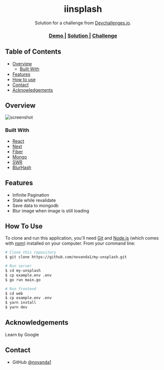 <!-- Please update value in the {}  -->

<h1 align="center">iinsplash</h1>

<div align="center">
   Solution for a challenge from  <a href="http://devchallenges.io" target="_blank">Devchallenges.io</a>.
</div>

<div align="center">
  <h3>
    <a href="https://iinsplash.vercel.app">
      Demo
    </a>
    <span> | </span>
    <a href="https://devchallenges.io/solutions/JtEClTTH1VcCwdo5sreb">
      Solution
    </a>
    <span> | </span>
    <a href="https://devchallenges.io/challenges/rYyhwJAxMfES5jNQ9YsP">
      Challenge
    </a>
  </h3>
</div>

<!-- TABLE OF CONTENTS -->

## Table of Contents

- [Overview](#overview)
  - [Built With](#built-with)
- [Features](#features)
- [How to use](#how-to-use)
- [Contact](#contact)
- [Acknowledgements](#acknowledgements)

<!-- OVERVIEW -->

## Overview

![screenshot](https://user-images.githubusercontent.com/16707738/92399059-5716eb00-f132-11ea-8b14-bcacdc8ec97b.png)



### Built With

<!-- This section should list any major frameworks that you built your project using. Here are a few examples.-->

- [React](https://reactjs.org/)
- [Next](https://nextjs.org/)
- [Fiber](https://gofiber.io/)
- [Mongo](https://www.mongodb.com/)
- [SWR](https://swr.vercel.app/)
- [BlurHash](https://blurha.sh/)

## Features

<!-- List the features of your application or follow the template. Don't share the figma file here :) -->

- Infinite Pagination
- Stale while revalidate
- Save data to mongodb
- Blur image when image is still loading


## How To Use

<!-- Example: -->

To clone and run this application, you'll need [Git](https://git-scm.com) and [Node.js](https://nodejs.org/en/download/) (which comes with [npm](http://npmjs.com)) installed on your computer. From your command line:

```bash
# Clone this repository
$ git clone https://github.com/novanda1/my-unsplash.git

# Run server
$ cd my-unsplash
$ cp example.env .env
$ go run main.go

# Run frontend
$ cd web
$ cp example.env .env
$ yarn install
$ yarn dev
```

## Acknowledgements
Learn by Google

## Contact

- GitHub [@novanda1](https://{github.com/novanda1})
